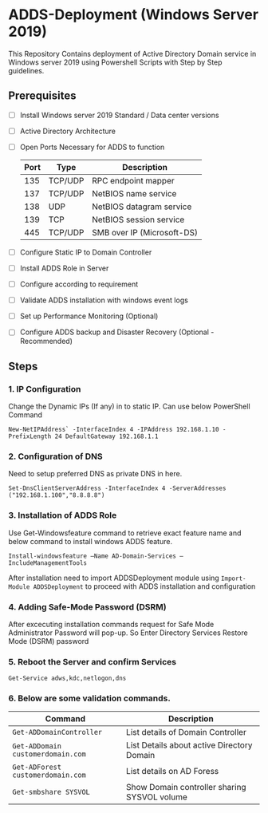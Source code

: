 # ADDS-Deployment (Windows Server 2019)

This Repository Contains deployment of Active Directory Domain service in Windows server 2019 using Powershell Scripts with Step by Step guidelines. 
## Prerequisites
 - [ ] Install Windows server 2019 Standard / Data center versions
 - [ ] Active Directory Architecture
 - [ ] Open Ports Necessary for ADDS to function
		 
	|               Port |Type                          |Description                       |
	|----------------|-------------------------------|-----------------------------|
	|135|TCP/UDP       |RPC endpoint mapper         |
	|   137       |TCP/UDP           |NetBIOS name service            |
	|138         |UDP|NetBIOS datagram service|
	|139	|TCP|NetBIOS session service|
	|445|TCP/UDP|SMB over IP (Microsoft-DS)|


 - [ ] Configure Static IP to Domain Controller
 - [ ] Install ADDS Role in Server 
 - [ ] Configure according to requirement
 - [ ] Validate ADDS installation with windows event logs
 - [ ] Set up Performance Monitoring (Optional)
 - [ ] Configure ADDS backup and Disaster Recovery (Optional - Recommended)
 
 ## Steps
 
 ### 1. IP Configuration
   
   Change the Dynamic IPs (If any) in to static IP. Can use below PowerShell Command
  
   ```New-NetIPAddress` -InterfaceIndex 4 -IPAddress 192.168.1.10 -PrefixLength 24 DefaultGateway 192.168.1.1```
	
 ### 2. Configuration of DNS 
   Need to setup preferred DNS as private DNS in here.
	
   ```Set-DnsClientServerAddress -InterfaceIndex 4 -ServerAddresses ("192.168.1.100","8.8.8.8")```
	
### 3. Installation of ADDS Role
   Use Get-Windowsfeature command to retrieve exact feature name and below command to install windows ADDS feature.
	
   ```Install-windowsfeature –Name AD-Domain-Services –IncludeManagementTools```
	
   After installation need to import ADDSDeployment module using ```Import-Module ADDSDeployment``` to proceed with ADDS installation and configuration
   
### 4. Adding Safe-Mode Password (DSRM)

  After excecuting installation commands request for Safe Mode Administrator Password will pop-up. So Enter Directory Services Restore Mode (DSRM)  password
### 5. Reboot the Server and confirm Services

   ```Get-Service adws,kdc,netlogon,dns```
   
### 6. Below are some validation commands.

|Command|Description  |
|---------------|--|
|```Get-ADDomainController```              |  List details of Domain Controller|
|```Get-ADDomain customerdomain.com```		| List Details about active Directory Domain |
|```Get-ADForest customerdomain.com``` | List details on AD Foress|
|```Get-smbshare SYSVOL``` | Show Domain controller sharing SYSVOL volume |

	
